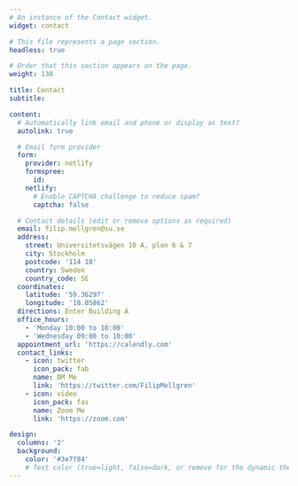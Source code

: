 ```yaml
---
# An instance of the Contact widget.
widget: contact

# This file represents a page section.
headless: true

# Order that this section appears on the page.
weight: 130

title: Contact
subtitle:

content:
  # Automatically link email and phone or display as text?
  autolink: true

  # Email form provider
  form:
    provider: netlify
    formspree:
      id:
    netlify:
      # Enable CAPTCHA challenge to reduce spam?
      captcha: false

  # Contact details (edit or remove options as required)
  email: filip.mellgren@su.se
  address:
    street: Universitetsvägen 10 A, plan 6 & 7
    city: Stockholm
    postcode: '114 18'
    country: Sweden
    country_code: SE
  coordinates:
    latitude: '59.36297' 
    longitude: '18.05862'
  directions: Enter Building A
  office_hours:
    - 'Monday 10:00 to 10:00'
    - 'Wednesday 09:00 to 10:00'
  appointment_url: 'https://calendly.com'
  contact_links:
    - icon: twitter
      icon_pack: fab
      name: DM Me
      link: 'https://twitter.com/FilipMellgren'
    - icon: video
      icon_pack: fas
      name: Zoom Me
      link: 'https://zoom.com'

design:
  columns: '2'
  background:
    color: '#3e7f84'
    # Text color (true=light, false=dark, or remove for the dynamic theme color). 
---
```

